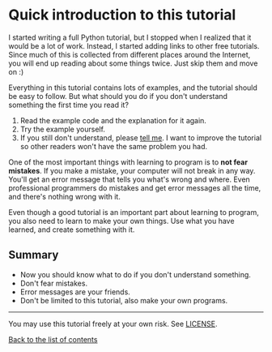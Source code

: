 # Quick introduction to this tutorial

I started writing a full Python tutorial, but I stopped when I realized
that it would be a lot of work. Instead, I started adding links to other
free tutorials. Since much of this is collected from different places
around the Internet, you will end up reading about some things twice.
Just skip them and move on :)

Everything in this tutorial contains lots of examples, and the tutorial
should be easy to follow. But what should you do if you don't understand
something the first time you read it?

1. Read the example code and the explanation for it again.
2. Try the example yourself.
3. If you still don't understand, please [tell me](contact-me.md). I
    want to improve the tutorial so other readers won't have the same
    problem you had.

One of the most important things with learning to program is to
**not fear mistakes**. If you make a mistake, your computer will not
break in any way. You'll get an error message that tells you what's
wrong and where. Even professional programmers do mistakes and get error
messages all the time, and there's nothing wrong with it.

Even though a good tutorial is an important part about learning to
program, you also need to learn to make your own things. Use what you
have learned, and create something with it.

## Summary

- Now you should know what to do if you don't understand something.
- Don't fear mistakes.
- Error messages are your friends.
- Don't be limited to this tutorial, also make your own programs.

***

You may use this tutorial freely at your own risk. See [LICENSE](LICENSE).

[Back to the list of contents](README.md)
